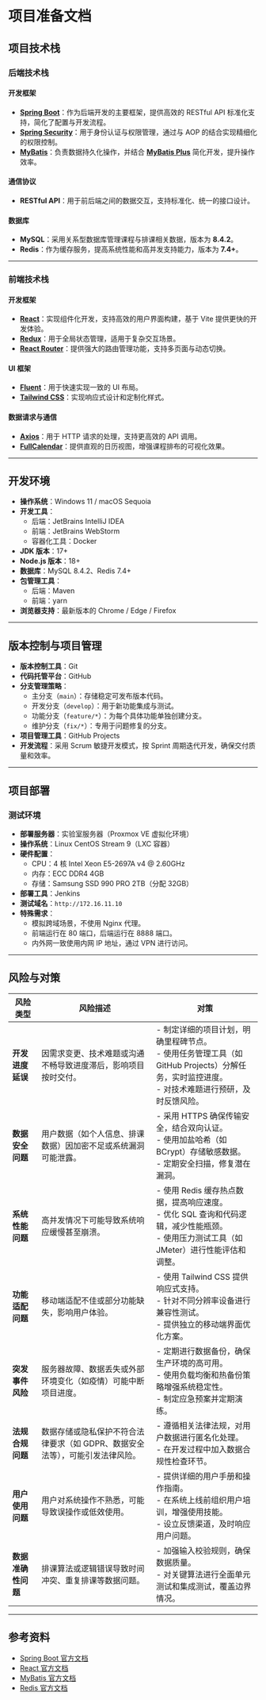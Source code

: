 # 项目准备文档

## 项目技术栈

### 后端技术栈

#### 开发框架

- **[Spring Boot](https://springdoc.cn/spring-boot/)**：作为后端开发的主要框架，提供高效的 RESTful API 标准化支持，简化了配置与开发流程。
- **[Spring Security](https://springdoc.cn/spring-security/)**：用于身份认证与权限管理，通过与 AOP 的结合实现精细化的权限控制。
- **[MyBatis](https://mybatis.org/mybatis-3/zh_CN/getting-started.html)**：负责数据持久化操作，并结合 **[MyBatis Plus](https://baomidou.com/introduce/)** 简化开发，提升操作效率。

#### 通信协议

- **RESTful API**：用于前后端之间的数据交互，支持标准化、统一的接口设计。

#### 数据库

- **MySQL**：采用关系型数据库管理课程与排课相关数据，版本为 **8.4.2**。
- **Redis**：作为缓存服务，提高系统性能和高并发支持能力，版本为 **7.4+**。

---

### 前端技术栈

#### 开发框架

- **[React](https://zh-hans.react.dev/learn)**：实现组件化开发，支持高效的用户界面构建，基于 Vite 提供更快的开发体验。
- **[Redux](https://cn.redux.js.org/api/store/)**：用于全局状态管理，适用于复杂交互场景。
- **[React Router](https://reactrouter.com/home)**：提供强大的路由管理功能，支持多页面与动态切换。

#### UI 框架

- **[Fluent](https://react.fluentui.dev/?path=/docs/concepts-introduction--docs)**：用于快速实现一致的 UI 布局。
- **[Tailwind CSS](https://tailwindcss.com/docs/configuration)**：实现响应式设计和定制化样式。

#### 数据请求与通信

- **[Axios](https://www.axios-http.cn/docs/intro)**：用于 HTTP 请求的处理，支持更高效的 API 调用。
- **[FullCalendar](https://fullcalendar.io/docs)**：提供直观的日历视图，增强课程排布的可视化效果。

---

## 开发环境

- **操作系统**：Windows 11 / macOS Sequoia
- **开发工具**：
    - 后端：JetBrains IntelliJ IDEA
    - 前端：JetBrains WebStorm
    - 容器化工具：Docker
- **JDK 版本**：17+
- **Node.js 版本**：18+
- **数据库**：MySQL 8.4.2、Redis 7.4+
- **包管理工具**：
    - 后端：Maven
    - 前端：yarn
- **浏览器支持**：最新版本的 Chrome / Edge / Firefox

---

## 版本控制与项目管理

- **版本控制工具**：Git
- **代码托管平台**：GitHub
- **分支管理策略**：
    - 主分支（`main`）：存储稳定可发布版本代码。
    - 开发分支（`develop`）：用于新功能集成与测试。
    - 功能分支（`feature/*`）：为每个具体功能单独创建分支。
    - 维护分支（`fix/*`）：专用于问题修复的分支。
- **项目管理工具**：GitHub Projects
- **开发流程**：采用 Scrum 敏捷开发模式，按 Sprint 周期迭代开发，确保交付质量和效率。

---

## 项目部署

### 测试环境

- **部署服务器**：实验室服务器（Proxmox VE 虚拟化环境）
- **操作系统**：Linux CentOS Stream 9（LXC 容器）
- **硬件配置**：
    - CPU：4 核 Intel Xeon E5-2697A v4 @ 2.60GHz
    - 内存：ECC DDR4 4GB
    - 存储：Samsung SSD 990 PRO 2TB（分配 32GB）
- **部署工具**：Jenkins
- **测试域名**：`http://172.16.11.10`
- **特殊需求**：
    - 模拟跨域场景，不使用 Nginx 代理。
    - 前端运行在 80 端口，后端运行在 8888 端口。
    - 内外网一致使用内网 IP 地址，通过 VPN 进行访问。

---

## 风险与对策

| 风险类型           | 风险描述                                                                      | 对策                                                                                                                                               |
| ------------------ | ----------------------------------------------------------------------------- | -------------------------------------------------------------------------------------------------------------------------------------------------- |
| **开发进度延误**   | 因需求变更、技术难题或沟通不畅导致进度滞后，影响项目按时交付。                | - 制定详细的项目计划，明确里程碑节点。<br>- 使用任务管理工具（如 GitHub Projects）分解任务，实时监控进度。<br>- 对技术难题进行预研，及时反馈风险。 |
| **数据安全问题**   | 用户数据（如个人信息、排课数据）因加密不足或系统漏洞可能泄露。                | - 采用 HTTPS 确保传输安全，结合双向认证。<br>- 使用加盐哈希（如 BCrypt）存储敏感数据。<br>- 定期安全扫描，修复潜在漏洞。                           |
| **系统性能问题**   | 高并发情况下可能导致系统响应缓慢甚至崩溃。                                    | - 使用 Redis 缓存热点数据，提高响应速度。<br>- 优化 SQL 查询和代码逻辑，减少性能瓶颈。<br>- 使用压力测试工具（如 JMeter）进行性能评估和调整。      |
| **功能适配问题**   | 移动端适配不佳或部分功能缺失，影响用户体验。                                  | - 使用 Tailwind CSS 提供响应式支持。<br>- 针对不同分辨率设备进行兼容性测试。<br>- 提供独立的移动端界面优化方案。                                   |
| **突发事件风险**   | 服务器故障、数据丢失或外部环境变化（如疫情）可能中断项目进度。                | - 定期进行数据备份，确保生产环境的高可用。<br>- 使用负载均衡和热备份策略增强系统稳定性。<br>- 制定应急预案并定期演练。                             |
| **法规合规问题**   | 数据存储或隐私保护不符合法律要求（如 GDPR、数据安全法等），可能引发法律风险。 | - 遵循相关法律法规，对用户数据进行匿名化处理。<br>- 在开发过程中加入数据合规性检查环节。                                                           |
| **用户使用问题**   | 用户对系统操作不熟悉，可能导致误操作或低效使用。                              | - 提供详细的用户手册和操作指南。<br>- 在系统上线前组织用户培训，增强使用技能。<br>- 设立反馈渠道，及时响应用户问题。                               |
| **数据准确性问题** | 排课算法或逻辑错误导致时间冲突、重复排课等数据问题。                          | - 加强输入校验规则，确保数据质量。<br>- 对关键算法进行全面单元测试和集成测试，覆盖边界情况。                                                       |

---

## 参考资料

- [Spring Boot 官方文档](https://springdoc.cn/spring-boot/)
- [React 官方文档](https://react.dev/)
- [MyBatis 官方文档](https://mybatis.org/mybatis-3/zh_CN/)
- [Redis 官方文档](https://redis.io/documentation)